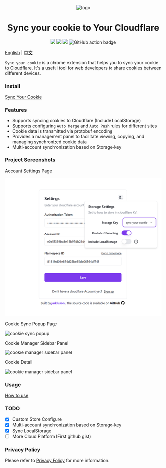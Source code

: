 <div align="center">
<img src="chrome-extension/public/icon-128.png" alt="logo"/>
<h1> Sync your cookie to Your Cloudflare</h1>

![](https://img.shields.io/badge/React-61DAFB?style=flat-square&logo=react&logoColor=black)
![](https://img.shields.io/badge/Typescript-3178C6?style=flat-square&logo=typescript&logoColor=white)
![](https://badges.aleen42.com/src/vitejs.svg)
![GitHub action badge](https://github.com/jackluson/sync-your-cookie/actions/workflows/build-zip.yml/badge.svg)
<!-- <img src="https://hits.seeyoufarm.com/api/count/incr/badge.svg?url=https://github.com/jackluson/sync-your-cookieFactions&count_bg=%23#222222&title_bg=%23#454545&title=😀&edge_flat=true" alt="hits"/> -->

</div>

[English](./README.md) | [中文](./README_ZH.md)

`Sync your cookie` is a chrome extension that helps you to sync your cookie to Cloudflare. It's a useful tool for web developers to share cookies between different devices. 

### Install
[Sync Your Cookie](https://chromewebstore.google.com/detail/sync-your-cookie/bcegpckmgklcpcapnbigfdadedcneopf)


### Features

- Supports syncing cookies to Cloudflare (Include LocalStorage)
- Supports configuring `Auto Merge` and `Auto Push` rules for different sites
- Cookie data is transmitted via protobuf encoding
- Provides a management panel to facilitate viewing, copying, and managing synchronized cookie data
- Multi-account synchronization based on Storage-key


### Project Screenshots

Account Settings Page

<img width="600" src="./screenshots/settings.png" alt="account settings"/>

Cookie Sync Popup Page

<img width="600" src="./screenshots/sync.png" alt="cookie sync popup"/>

Cookie Manager Sidebar Panel

<img width="600" src="./screenshots/panel.png" alt="cookie manager sidebar panel"/>

Cookie Detail

<img width="600" src="./screenshots/panel_item.png" alt="cookie manager sidebar panel"/>



### Usage

[How to use](./how-to-use.md)

### TODO

- [x] Custom Store Configure
- [x] Multi-account synchronization based on Storage-key
- [x] Sync LocalStorage
- [ ] More Cloud Platform (First github gist)

### Privacy Policy

Please refer to [Privacy Policy](./private-policy.md) for more information.
